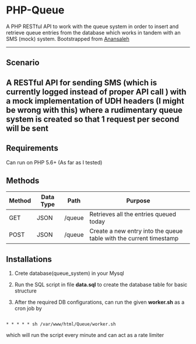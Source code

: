 # PHP-Queue
A PHP RESTful API to work with the queue system in order to insert and retrieve queue entries from the database which works in tandem with an SMS (mock) system. Bootstrapped from [Anansaleh](https://github.com/anansaleh/PHP-RESTful-API)

---
## Scenario

A RESTful API for sending SMS (which is currently logged instead of proper API call ) with a mock implementation of UDH headers (I might be wrong with this) where a rudimentary queue system is created so that 1 request per second will be sent
---
## Requirements
Can run on PHP 5.6+ (As far as I tested)

## Methods 

| Method | Data Type | Path | Purpose |
|--------|--------|--------|--------|
| GET    | JSON |/queue  |Retrieves all the entries queued today|
| POST    | JSON |/queue  |Create a new entry into the queue table with the current timestamp

## Installations
1. Crete database(queue_system) in your Mysql

2. Run the SQL script in file **data.sql** to create the database table for basic structure

3. After the required DB configurations, can run the given **worker.sh** as a cron job by
  ```
  
  * * * * * sh /var/www/html/Queue/worker.sh
  
  ```
  which will run the script every minute and can act as a rate limiter
  
  
